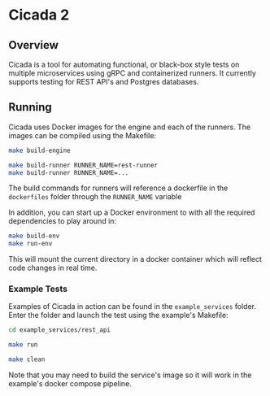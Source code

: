 # Cicada 2

## Overview

Cicada is a tool for automating functional, or black-box style tests
on multiple microservices using gRPC and containerized runners.
It currently supports testing for REST API's and Postgres databases.

## Running

Cicada uses Docker images for the engine and each of the runners.
The images can be compiled using the Makefile:

```bash
make build-engine

make build-runner RUNNER_NAME=rest-runner
make build-runner RUNNER_NAME=...
```

The build commands for runners will reference a dockerfile
in the `dockerfiles` folder through the `RUNNER_NAME` variable

In addition, you can start up a Docker environment to with all the
required dependencies to play around in:

```bash
make build-env
make run-env
```

This will mount the current directory in a docker container which
will reflect code changes in real time.

### Example Tests

Examples of Cicada in action can be found in the `example_services`
folder. Enter the folder and launch the test using the example's
Makefile:

```bash
cd example_services/rest_api

make run

make clean
```

Note that you may need to build the service's image so it will
work in the example's docker compose pipeline.
